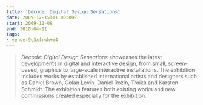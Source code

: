 ```yaml
---
title: 'Decode: Digital Design Sensations'
date: 2009-12-15T11:00:00Z
start: 2009-12-08
end: 2010-04-11
tags:
- venue:9c3xfrwh+m4
---
```

> <cite>Decode: Digital Design Sensations</cite> showcases the latest developments in digital and interactive design, from small, screen-based, graphics to large-scale interactive installations. The exhibition includes works by established international artists and designers such as Daniel Brown, Golan Levin, Daniel Rozin, Troika and Karsten Schmidt. The exhibition features both existing works and new commissions created especially for the exhibition.
